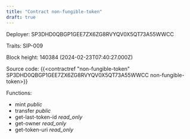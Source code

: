 ```yaml
---
title: "Contract non-fungible-token"
draft: true
---
```

Deployer: SP3DHD0QBGP1GEE7ZX6ZG8RVYQV0X5QT73A55WWCC

Traits:
SIP-009 



Block height: 140384 (2024-02-23T07:40:27.000Z)

Source code: {{<contractref "non-fungible-token" SP3DHD0QBGP1GEE7ZX6ZG8RVYQV0X5QT73A55WWCC non-fungible-token>}}

Functions:

* mint _public_
* transfer _public_
* get-last-token-id _read_only_
* get-owner _read_only_
* get-token-uri _read_only_
